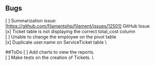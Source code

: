 ## Bugs

[ ] Summarization issue: [https://github.com/filamentphp/filament/issues/12501] GitHub Issue \
[x] Ticket table is not displaying the correct total_cost column \
[ ] Unable to change the employee on the pivot table \
[x] Duplicate user.name on ServiceTicket table \

##ToDo
[ ] Add charts to view the reports. \
[ ] Make tests on the creation of Tickets. \ 
